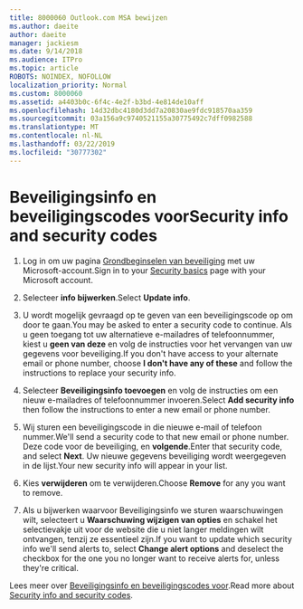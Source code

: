 ```yaml
---
title: 8000060 Outlook.com MSA bewijzen
ms.author: daeite
author: daeite
manager: jackiesm
ms.date: 9/14/2018
ms.audience: ITPro
ms.topic: article
ROBOTS: NOINDEX, NOFOLLOW
localization_priority: Normal
ms.custom: 8000060
ms.assetid: a4403b0c-6f4c-4e2f-b3bd-4e814de10aff
ms.openlocfilehash: 14d32dbc4180d3dd7a20830ae9fdc918570aa359
ms.sourcegitcommit: 03a156a9c9740521155a30775492c7dff0982588
ms.translationtype: MT
ms.contentlocale: nl-NL
ms.lasthandoff: 03/22/2019
ms.locfileid: "30777302"
---
```

# <a name="security-info-and-security-codes"></a><span data-ttu-id="1a7f3-102">Beveiligingsinfo en beveiligingscodes voor</span><span class="sxs-lookup"><span data-stu-id="1a7f3-102">Security info and security codes</span></span>

1. <span data-ttu-id="1a7f3-103">Log in om uw pagina [Grondbeginselen van beveiliging](https://account.microsoft.com/security) met uw Microsoft-account.</span><span class="sxs-lookup"><span data-stu-id="1a7f3-103">Sign in to your [Security basics](https://account.microsoft.com/security) page with your Microsoft account.</span></span> 
    
2. <span data-ttu-id="1a7f3-104">Selecteer **info bijwerken**.</span><span class="sxs-lookup"><span data-stu-id="1a7f3-104">Select **Update info**.</span></span> 
    
3. <span data-ttu-id="1a7f3-105">U wordt mogelijk gevraagd op te geven van een beveiligingscode op om door te gaan.</span><span class="sxs-lookup"><span data-stu-id="1a7f3-105">You may be asked to enter a security code to continue.</span></span> <span data-ttu-id="1a7f3-106">Als u geen toegang tot uw alternatieve e-mailadres of telefoonnummer, kiest u **geen van deze** en volg de instructies voor het vervangen van uw gegevens voor beveiliging.</span><span class="sxs-lookup"><span data-stu-id="1a7f3-106">If you don't have access to your alternate email or phone number, choose **I don't have any of these** and follow the instructions to replace your security info.</span></span> 
    
4. <span data-ttu-id="1a7f3-107">Selecteer **Beveiligingsinfo toevoegen** en volg de instructies om een nieuw e-mailadres of telefoonnummer invoeren.</span><span class="sxs-lookup"><span data-stu-id="1a7f3-107">Select **Add security info** then follow the instructions to enter a new email or phone number.</span></span> 
    
5. <span data-ttu-id="1a7f3-108">Wij sturen een beveiligingscode in die nieuwe e-mail of telefoon nummer.</span><span class="sxs-lookup"><span data-stu-id="1a7f3-108">We'll send a security code to that new email or phone number.</span></span> <span data-ttu-id="1a7f3-109">Deze code voor de beveiliging, en **volgende**.</span><span class="sxs-lookup"><span data-stu-id="1a7f3-109">Enter that security code, and select **Next**.</span></span> <span data-ttu-id="1a7f3-110">Uw nieuwe gegevens beveiliging wordt weergegeven in de lijst.</span><span class="sxs-lookup"><span data-stu-id="1a7f3-110">Your new security info will appear in your list.</span></span> 
    
6. <span data-ttu-id="1a7f3-111">Kies **verwijderen** om te verwijderen.</span><span class="sxs-lookup"><span data-stu-id="1a7f3-111">Choose **Remove** for any you want to remove.</span></span> 
    
7. <span data-ttu-id="1a7f3-112">Als u bijwerken waarvoor Beveiligingsinfo we sturen waarschuwingen wilt, selecteert u **Waarschuwing wijzigen van opties** en schakel het selectievakje uit voor de website die u niet langer meldingen wilt ontvangen, tenzij ze essentieel zijn.</span><span class="sxs-lookup"><span data-stu-id="1a7f3-112">If you want to update which security info we'll send alerts to, select **Change alert options** and deselect the checkbox for the one you no longer want to receive alerts for, unless they're critical.</span></span> 
    
<span data-ttu-id="1a7f3-113">Lees meer over [Beveiligingsinfo en beveiligingscodes voor](https://support.microsoft.com/help/12428/).</span><span class="sxs-lookup"><span data-stu-id="1a7f3-113">Read more about [Security info and security codes](https://support.microsoft.com/help/12428/).</span></span>
  

